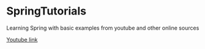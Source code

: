 # SpringTutorials
Learning Spring with basic examples from youtube and other online sources

[Youtube link](https://www.youtube.com/channel/UCA3RaMnfSmJsvv3TraOdipg)
